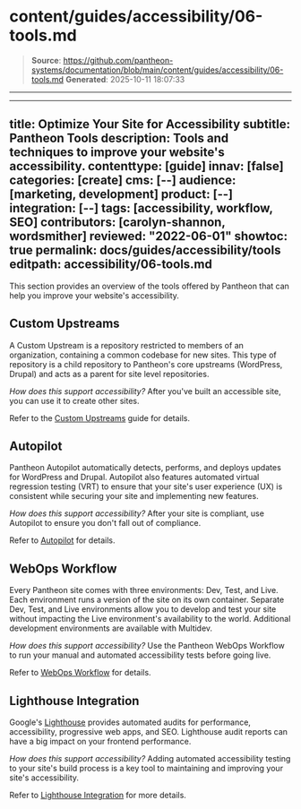 # content/guides/accessibility/06-tools.md

> **Source**: https://github.com/pantheon-systems/documentation/blob/main/content/guides/accessibility/06-tools.md
> **Generated**: 2025-10-11 18:07:33

---

---
title: Optimize Your Site for Accessibility
subtitle: Pantheon Tools
description: Tools and techniques to improve your website's accessibility.
contenttype: [guide]
innav: [false]
categories: [create]
cms: [--]
audience: [marketing, development]
product: [--]
integration: [--]
tags: [accessibility, workflow, SEO]
contributors: [carolyn-shannon, wordsmither]
reviewed: "2022-06-01"
showtoc: true
permalink: docs/guides/accessibility/tools
editpath: accessibility/06-tools.md
---

This section provides an overview of the tools offered by Pantheon that can help you improve your website's accessibility.

## Custom Upstreams

A Custom Upstream is a repository restricted to members of an organization, containing a common codebase for new sites. This type of repository is a child repository to Pantheon's core upstreams (WordPress, Drupal) and acts as a parent for site level repositories.

*How does this support accessibility?* After you've built an accessible site, you can use it to create other sites.

Refer to the [Custom Upstreams](/guides/custom-upstream) guide for details.

## Autopilot

Pantheon Autopilot automatically detects, performs, and deploys updates for WordPress and Drupal. Autopilot also features automated virtual regression testing (VRT) to ensure that your site's user experience (UX) is consistent while securing your site and implementing new features.

*How does this support accessibility?* After your site is compliant, use Autopilot to ensure you don't fall out of compliance.

Refer to [Autopilot](/guides/autopilot) for details.

## WebOps Workflow

Every Pantheon site comes with three environments: Dev, Test, and Live. Each environment runs a version of the site on its own container. Separate Dev, Test, and Live environments allow you to develop and test your site without impacting the Live environment's availability to the world. Additional development environments are available with Multidev.

*How does this support accessibility?* Use the Pantheon WebOps Workflow to run your manual and automated accessibility tests before going live.

Refer to [WebOps Workflow](/pantheon-workflow) for details.

## Lighthouse Integration

Google's [Lighthouse](https://developers.google.com/web/tools/lighthouse) provides automated audits for performance, accessibility, progressive web apps, and SEO. Lighthouse audit reports can have a big impact on your frontend performance.

*How does this support accessibility?* Adding automated accessibility testing to your site's build process is a key tool to maintaining and improving your site's accessibility.

Refer to [Lighthouse Integration](/guides/frontend-performance/diagnostics#lighthouse) for more details.